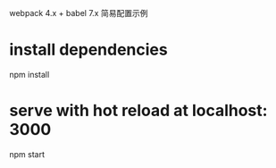 webpack 4.x + babel 7.x  简易配置示例

# install dependencies
npm install

# serve with hot reload at localhost: 3000
npm start